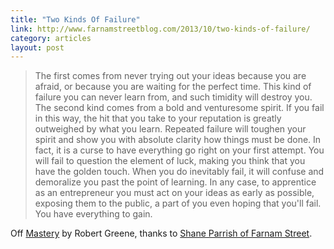 ```yaml
---
title: "Two Kinds Of Failure"
link: http://www.farnamstreetblog.com/2013/10/two-kinds-of-failure/
category: articles
layout: post
---
```


> The first comes from never trying out your ideas because you are afraid, or
> because you are waiting for the perfect time. This kind of failure you can
> never learn from, and such timidity will destroy you. The second kind comes
> from a bold and venturesome spirit. If you fail in this way, the hit that you
> take to your reputation is greatly outweighed by what you learn. Repeated
> failure will toughen your spirit and show you with absolute clarity how things
> must be done. In fact, it is a curse to have everything go right on your first
> attempt. You will fail to question the element of luck, making you think that
> you have the golden touch. When you do inevitably fail, it will confuse and
> demoralize you past the point of learning. In any case, to apprentice as an
> entrepreneur you must act on your ideas as early as possible, exposing them to
> the public, a part of you even hoping that you'll fail. You have everything to
> gain.

Off [Mastery][1] by Robert Greene, thanks to [Shane Parrish of Farnam
Street][2].

[1]: http://amzn.to/19XIWfX
[2]: http://www.farnamstreetblog.com/
